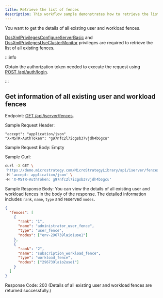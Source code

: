 ```yaml
---
title: Retrieve the list of fences
description: This workflow sample demonstrates how to retrieve the list of all existing user and workload fences.
---
```


You want to get the details of all existing user and workload fences.

[DssXmlPrivilegesConfigureServerBasic](https://www2.microstrategy.com/producthelp/Current/WebAPIReference/com/microstrategy/webapi/EnumDSSXMLPrivilegeTypes.html#DssXmlPrivilegesConfigureServerBasic) and [DssXmlPrivilegesUseClusterMonitor](https://www2.microstrategy.com/producthelp/Current/WebAPIReference/com/microstrategy/webapi/EnumDSSXMLPrivilegeTypes.html#DssXmlPrivilegesUseClusterMonitor) privileges are required to retrieve the list of all existing fences.

:::info

Obtain the authorization token needed to execute the request using [POST /api/auth/login](https://demo.microstrategy.com/MicroStrategyLibrary/api-docs/index.html#/Authentication/postLogin).

:::

## Get information of all existing user and workload fences

Endpoint: [GET /api/iserver/fences](https://demo.microstrategy.com/MicroStrategyLibrary/api-docs/index.html#/System%20Administration/getFences).

Sample Request Header:

```http
"accept": "application/json"
"X-MSTR-AuthToken": "g97nfc2l7icgsb37vjdh4b6gcu"
```

Sample Request Body: Empty

Sample Curl:

```bash
curl -X GET \
'https://demo.microstrategy.com/MicroStrategyLibrary/api/iserver/fences' \
-H 'accept: application/json' \
-H 'X-MSTR-AuthToken: g97nfc2l7icgsb37vjdh4b6gcu'
```

Sample Response Body: You can view the details of all existing user and workload fences in the body of the response. The detailed information includes `rank`, `name`, `type` and reserved `nodes`.

```json
{
  "fences": [
    {
      "rank": "1",
      "name": "administrator_user_fence",
      "type": "user_fence",
      "nodes": ["env-296739laio1use1"]
    },
    {
      "rank": "2",
      "name": "subscription_workload_fence",
      "type": "workload_fence",
      "nodes": ["296739laio2use1"]
    }
  ]
}
```

Response Code: 200 (Details of all existing user and workload fences are returned successfully.)
